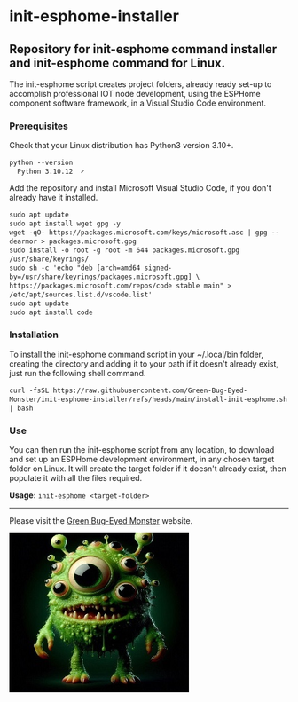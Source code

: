 # init-esphome-installer
## Repository for init-esphome command installer and init-esphome command for Linux.

The init-esphome script creates project folders, already ready set-up to accomplish professional IOT node development, using the ESPHome component software framework, in a Visual Studio Code environment.

### Prerequisites

Check that your Linux distribution has Python3 version 3.10+.
```
python --version
  Python 3.10.12  ✓
```

Add the repository and install Microsoft Visual Studio Code, if you don't already have it installed.
```
sudo apt update
sudo apt install wget gpg -y
wget -qO- https://packages.microsoft.com/keys/microsoft.asc | gpg --dearmor > packages.microsoft.gpg
sudo install -o root -g root -m 644 packages.microsoft.gpg /usr/share/keyrings/
sudo sh -c 'echo "deb [arch=amd64 signed-by=/usr/share/keyrings/packages.microsoft.gpg] \
https://packages.microsoft.com/repos/code stable main" > /etc/apt/sources.list.d/vscode.list'
sudo apt update
sudo apt install code
```

### Installation


To install the init-esphome command script in your ~/.local/bin folder, creating the directory and adding it to your path if it doesn't already exist, just run the following shell command.
```
curl -fsSL https://raw.githubusercontent.com/Green-Bug-Eyed-Monster/init-esphome-installer/refs/heads/main/install-init-esphome.sh | bash
```
### Use
You can then run the init-esphome script from any location, to download and set up an ESPHome development environment, in any chosen target folder on Linux. It will create the target folder if it doesn't already exist, then populate it with all the files required. 

**Usage:** `init-esphome <target-folder>`

---

Please visit the [Green Bug-Eyed Monster](https://green.bug-eyed.monster/) website.

![Picture of a Green Bug-Eyed Monster.](/images/GBEM.jpg)

